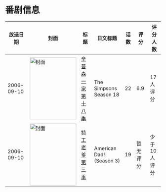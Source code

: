 # 番剧信息

|放送日期|封面|标题|日文标题|话数|评分|评分人数|
|---|---|---|---|---|---|---|
|2006-09-10|<img src="https://lain.bgm.tv/pic/cover/c/77/26/87239_JJd4X.jpg" alt="封面" style="width:150px;height:200px;object-fit:cover;">|[辛普森一家 第十八季](https://bangumi.tv/subject/87239)|The Simpsons Season 18|22|6.9|17人评分|
|2006-09-10|<img src="https://lain.bgm.tv/pic/cover/c/c5/a0/126707_aRmqT.jpg" alt="封面" style="width:150px;height:200px;object-fit:cover;">|[特工老爹 第三季](https://bangumi.tv/subject/126707)|American Dad! (Season 3)|19|暂无评分|少于10人评分|
